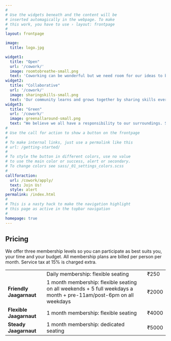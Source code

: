 ```yaml
---
#
# Use the widgets beneath and the content will be
# inserted automagically in the webpage. To make
# this work, you have to use › layout: frontpage
#
layout: frontpage

image:
  title: logo.jpg

widget1:
  title: "Open"
  url: '/cowork/'
  image: roomtobreathe-small.png
  text: 'Coworking can be wonderful but we need room for our ideas to breathe and grow. Experience the most open coworking space in Bangalore. Being not-for-profit has its benefits!'
widget2:
  title: "Collaborative"
  url: '/cowork/'
  image: sharingskills-small.png
  text: 'Our community learns and grows together by sharing skills every week. We curate our well-rounded community so you can learn new skills and find solutions easily, collaboratively.'
widget3:
  title: "Green"
  url: '/cowork/'
  image: greenallaround-small.png
  text: "We believe we all have a responsibility to our surroundings. So we compost our food waste, use it to nourish our large terrace garden and enjoy the perks of a lovely environment for our lunch."
#
# Use the call for action to show a button on the frontpage
#
# To make internal links, just use a permalink like this
# url: /getting-started/
#
# To style the button in different colors, use no value
# to use the main color or success, alert or secondary.
# To change colors see sass/_01_settings_colors.scss
#
callforaction:
  url: /cowork/apply/
  text: Join Us!
  style: alert
permalink: /index.html
#
# This is a nasty hack to make the navigation highlight
# this page as active in the topbar navigation
#
homepage: true
---
```


## Pricing

We offer three membership levels so you can participate as best suits you, your time and your budget. All membership plans are billed per person per month. Service tax at 15% is charged extra.


<table>
    <tr>
        <td><a href="https://www.instamojo.com/jaagastartup/driveby-jaagarnaut/" rel="im-checkout" data-behaviour="remote" data-style="no-style" data-text="Driveby Jaagarnaut"></a>
<script src="https://d2xwmjc4uy2hr5.cloudfront.net/im-embed/im-embed.min.js"></script></td>
        <td>Daily membership: flexible seating</td>
        <td>₹250</td>
    </tr> 
    <tr>
        <td><b>Friendly Jaagarnaut</b></td>
        <td>1 month membership: flexible seating on all weekends + 5 full weekdays a month + pre-11am/post-6pm on all weekdays</td>
        <td>₹2000</td>
    </tr>
    <tr>
        <td><b>Flexible Jaagarnaut</b></td>
        <td>1 month membership: flexible seating</td>
        <td>₹4000</td>
    </tr>
    <tr>
        <td><b>Steady Jaagarnaut</b></td>
        <td>1 month membership: dedicated seating</td>
        <td>₹5000</td>
    </tr>
</table>
